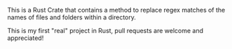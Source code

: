 This is a Rust Crate that contains a method to replace regex matches of the names of files and folders within a directory.

This is my first "real" project in Rust, pull requests are welcome and appreciated!